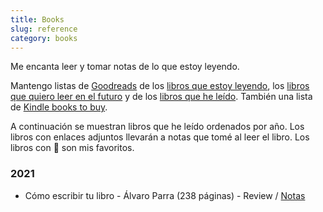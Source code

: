 ```yaml
---
title: Books
slug: reference
category: books
---
```


Me encanta leer y tomar notas de lo que estoy leyendo.

Mantengo listas de [Goodreads][1] de los [libros que estoy leyendo][2], los [libros que quiero leer en el futuro][3] y de los [libros que he leído][4]. También una lista de [Kindle books to buy][5].

A continuación se muestran libros que he leído ordenados por año. Los libros con enlaces adjuntos llevarán a notas que tomé al leer el libro. Los libros con 🌟 son mis favoritos.

### 2021
- Cómo escribir tu libro - Álvaro Parra (238 páginas) - Review / [Notas][6]

[1]:	https://www.goodreads.com/user/show/34679674-eleazar-resendez
[2]:	https://www.goodreads.com/review/list/34679674?shelf=currently-reading
[3]:	https://www.goodreads.com/review/list/34679674?shelf=to-read
[4]:	https://www.goodreads.com/review/list/34679674?shelf=read
[5]:	https://www.amazon.com.mx/hz/wishlist/ls/32O1MLLWKGXQI
[6]:	/blog/notas-como-escribir-tu-libro